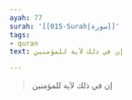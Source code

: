 ```yaml
---
ayah: 77
surah: '[[015-Surah|سورة]]'
tags:
- quran
text: إن في ذلك لآية للمؤمنين

---
```

> إن في ذلك لآية للمؤمنين
